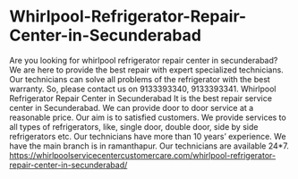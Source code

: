 # Whirlpool-Refrigerator-Repair-Center-in-Secunderabad
  Are you looking for whirlpool refrigerator repair center in secunderabad? We are here to provide the best repair with expert specialized technicians. Our technicians can solve all problems of the refrigerator with the best warranty. So, please contact us on 9133393340, 9133393341. Whirlpool Refrigerator Repair Center in Secunderabad  It is the best repair service center in Secunderabad.  We can provide door to door service at a reasonable price. Our aim is to satisfied customers.  We provide services to all types of refrigerators, like, single door, double door, side by side refrigerators etc. Our technicians have more than 10 years’ experience. We have the main branch is in ramanthapur.  Our technicians are available 24*7.  https://whirlpoolservicecentercustomercare.com/whirlpool-refrigerator-repair-center-in-secunderabad/

